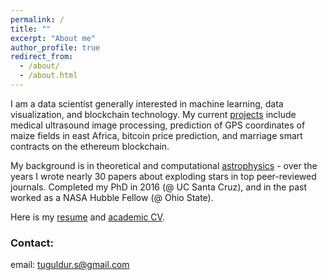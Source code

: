 ```yaml
---
permalink: /
title: ""
excerpt: "About me"
author_profile: true
redirect_from:
  - /about/
  - /about.html
---
```


I am a data scientist generally interested in machine learning, data visualization, and blockchain technology. My current [projects](/datsci/) include medical ultrasound image processing, prediction of GPS coordinates of maize fields in east Africa, bitcoin price prediction, and marriage smart contracts on the ethereum blockchain.

My background is in theoretical and computational [astrophysics](/astro/) - over the years I wrote nearly 30 papers about exploding stars in top peer-reviewed journals. Completed my PhD in 2016 (@ UC Santa Cruz), and in the past worked as a NASA Hubble Fellow (@ Ohio State).

Here is my [resume](/files/resume.pdf) and [academic CV](/files/CV.pdf).

### Contact:
email: tuguldur.s@gmail.com
